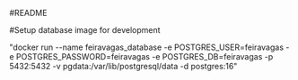 #README

#Setup database image for development

"docker run --name feiravagas_database -e POSTGRES_USER=feiravagas -e POSTGRES_PASSWORD=feiravagas -e  POSTGRES_DB=feiravagas -p 5432:5432 -v pgdata:/var/lib/postgresql/data -d postgres:16"

